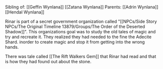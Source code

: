 Sibling of:
[[Geffin Wynlana]]
[[Zatana Wynlana]]
Parents:
[[Adrin Wynlana]]
[[Hendal Wynlana]]


Rinar is part of a secret government organization called "[[NPCs/Side Story NPCs/The Original Timeline 13879/Groups/The Order of the Deserted Shadow]]". This organizations goal was to study the old tales of magic and try and recreate it. They realized they had needed to the fine the Adecite Shard. inorder to create magic and stop it from getting into the wrong hands.

There was tale called [[The Rift Walkers Gem]] that Rinar had read and that is how they had found out about the stone.